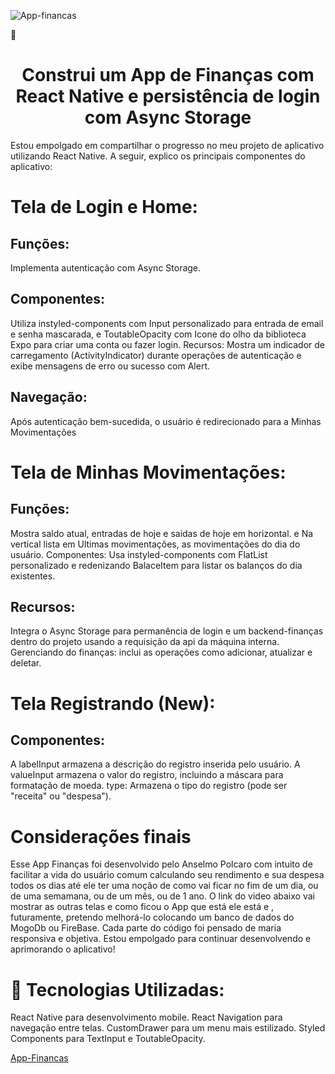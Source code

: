 
![App-financas](https://github.com/user-attachments/assets/4fcdcff7-9675-4724-a28a-377a705d668e)

    
     

🚀 <h1 align="center">Construi um App de Finanças com React Native e persistência de login com Async Storage</h1>
Estou empolgado em compartilhar o progresso no meu projeto de aplicativo utilizando React Native. A seguir, explico os principais componentes do aplicativo:
<h1 align="justify">Tela de Login e Home:</h1>
<h2 align="justify">Funções:</h2> <p>Implementa autenticação com Async Storage.</p>
<h2 align="justify">Componentes:</h2> <p>Utiliza instyled-components com Input personalizado para entrada de email e senha mascarada, e ToutableOpacity com Icone do olho da biblioteca Expo para criar uma conta ou fazer login.
Recursos: Mostra um indicador de carregamento (ActivityIndicator) durante operações de autenticação e exibe mensagens de erro ou sucesso com Alert.</p>
<h2 align="justify">Navegação:</h2> <p>Após autenticação bem-sucedida, o usuário é redirecionado para a Minhas Movimentações</p>
<h1 align="justify">Tela de Minhas Movimentações:</h1>
<h2 align="justify">Funções:</h2> Mostra saldo atual, entradas de hoje e saidas de hoje em horizontal. e Na vertical lista em Ultimas movimentações, as movimentações do dia do usuário.
Componentes: Usa instyled-components com FlatList personalizado e redenizando BalaceItem para listar os balanços do dia existentes.
<h2 align="justify">Recursos:</h2> Integra o Async Storage para permanência de login e um backend-finanças dentro do projeto usando a requisição da api da máquina interna. Gerenciando do finanças: inclui as operações como adicionar, atualizar e deletar.
<h1 align="justify">Tela Registrando (New):</h1>
<h2 align="justify">Componentes:</h2>
A labelInput armazena a descrição do registro inserida pelo usuário.
A valueInput armazena o valor do registro, incluindo a máscara para formatação de moeda. type: Armazena o tipo do registro (pode ser "receita" ou "despesa").
<h1 align="justify">Considerações finais</h1>
Esse App Finanças foi desenvolvido pelo Anselmo Polcaro com intuito de facilitar a vida do usuário comum calculando seu rendimento e sua despesa todos os dias até ele ter uma noção de como vai ficar no fim de um dia, ou de uma semamana, ou de um mês, ou de 1 ano.
O link do video abaixo vai mostrar as outras telas e como ficou o App que está ele está e , futuramente, pretendo melhorá-lo colocando um banco de dados do MogoDb ou FireBase. Cada parte do código foi pensado de maria responsiva e objetiva.
 Estou empolgado para continuar desenvolvendo e aprimorando o aplicativo!
<h1 align="justify">🔧 Tecnologias Utilizadas:</h1>
React Native para desenvolvimento mobile.
React Navigation para navegação entre telas.
CustomDrawer para um menu mais estilizado.
Styled Components para TextInput e ToutableOpacity.

<a align="justify" href="https://www.linkedin.com/posts/anselmo-polcaro-ribeiro-b2a570207_reactnative-mobiledevelopment-appdevelopment-activity-7225235517531914240-A1UG?utm_source=share&utm_medium=member_desktop" target="_blank">App-Financas</a>

